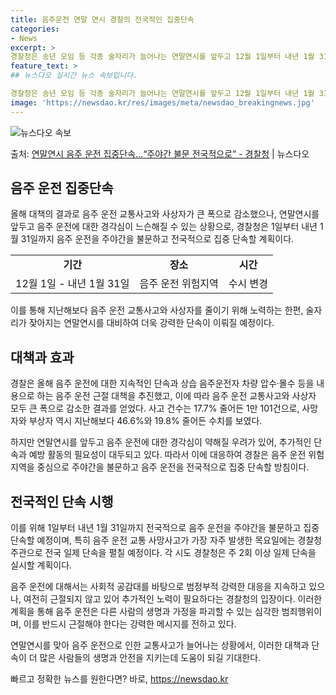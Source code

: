 ```yaml
---
title: 음주운전 연말 연시 경찰의 전국적인 집중단속
categories:
- News
excerpt: >
경찰청은 송년 모임 등 각종 술자리가 늘어나는 연말연시를 앞두고 12월 1일부터 내년 1월 31일까지 음주 …
feature_text: >
## 뉴스다오 실시간 뉴스 속보입니다.

경찰청은 송년 모임 등 각종 술자리가 늘어나는 연말연시를 앞두고 12월 1일부터 내년 1월 31일까지 음주 …
image: 'https://newsdao.kr/res/images/meta/newsdao_breakingnews.jpg'
---
```


![뉴스다오 속보](https://newsdao.kr/res/images/meta/newsdao_breakingnews.jpg)

<p>출처: <a href="https://newsdao.kr/2709" rel="dofollow">연말연시 음주 운전 집중단속…“주야간 불문 전국적으로” - 경찰청</a> | 뉴스다오</p>

<h2 data-ke-size="size26">음주 운전 집중단속</h2>
<p data-ke-size="size16">올해 대책의 결과로 음주 운전 교통사고와 사상자가 큰 폭으로 감소했으나, 연말연시를 앞두고 음주 운전에 대한 경각심이 느슨해질 수 있는 상황으로, 경찰청은 1일부터 내년 1월 31일까지 음주 운전을 주야간을 불문하고 전국적으로 집중 단속할 계획이다.</p>

<table>
  <tr>
    <td style="text-align: center; height: 17px;"><b>기간</b></td>
    <td style="text-align: center; height: 17px;"><b>장소</b></td>
    <td style="text-align: center; height: 17px;"><b>시간</b></td>
  </tr>
  <tr>
    <td style="text-align: center; height: 17px;">12월 1일 - 내년 1월 31일</td>
    <td style="text-align: center; height: 17px;">음주 운전 위험지역</td>
    <td style="text-align: center; height: 17px;">수시 변경</td>
  </tr>
</table>

<p data-ke-size="size16">이를 통해 지난해보다 음주 운전 교통사고와 사상자를 줄이기 위해 노력하는 한편, 술자리가 잦아지는 연말연시를 대비하여 더욱 강력한 단속이 이뤄질 예정이다.</p>

<h2 data-ke-size="size26">대책과 효과</h2>
<p data-ke-size="size16">경찰은 올해 음주 운전에 대한 지속적인 단속과 상습 음주운전자 차량 압수·몰수 등을 내용으로 하는 음주 운전 근절 대책을 추진했고, 이에 따라 음주 운전 교통사고와 사상자 모두 큰 폭으로 감소한 결과를 얻었다. 사고 건수는 17.7% 줄어든 1만 101건으로, 사망자와 부상자 역시 지난해보다 46.6%와 19.8% 줄어든 수치를 보였다.</p>

<p data-ke-size="size16">하지만 연말연시를 앞두고 음주 운전에 대한 경각심이 약해질 우려가 있어, 추가적인 단속과 예방 활동의 필요성이 대두되고 있다. 따라서 이에 대응하여 경찰은 음주 운전 위험지역을 중심으로 주야간을 불문하고 음주 운전을 전국적으로 집중 단속할 방침이다.</p>

<h2 data-ke-size="size26">전국적인 단속 시행</h2>
<p data-ke-size="size16">이를 위해 1일부터 내년 1월 31일까지 전국적으로 음주 운전을 주야간을 불문하고 집중 단속할 예정이며, 특히 음주 운전 교통 사망사고가 가장 자주 발생한 목요일에는 경찰청 주관으로 전국 일제 단속을 펼칠 예정이다. 각 시도 경찰청은 주 2회 이상 일제 단속을 실시할 계획이다.</p>

<p data-ke-size="size16">음주 운전에 대해서는 사회적 공감대를 바탕으로 범정부적 강력한 대응을 지속하고 있으나, 여전히 근절되지 않고 있어 추가적인 노력이 필요하다는 경찰청의 입장이다. 이러한 계획을 통해 음주 운전은 다른 사람의 생명과 가정을 파괴할 수 있는 심각한 범죄행위이며, 이를 반드시 근절해야 한다는 강력한 메시지를 전하고 있다.</p>

<p data-ke-size="size16">연말연시를 맞아 음주 운전으로 인한 교통사고가 늘어나는 상황에서, 이러한 대책과 단속이 더 많은 사람들의 생명과 안전을 지키는데 도움이 되길 기대한다.</p>
 

빠르고 정확한 뉴스를 원한다면? 바로, <a href="https://newsdao.kr" rel="dofollow">https://newsdao.kr</a>


    
